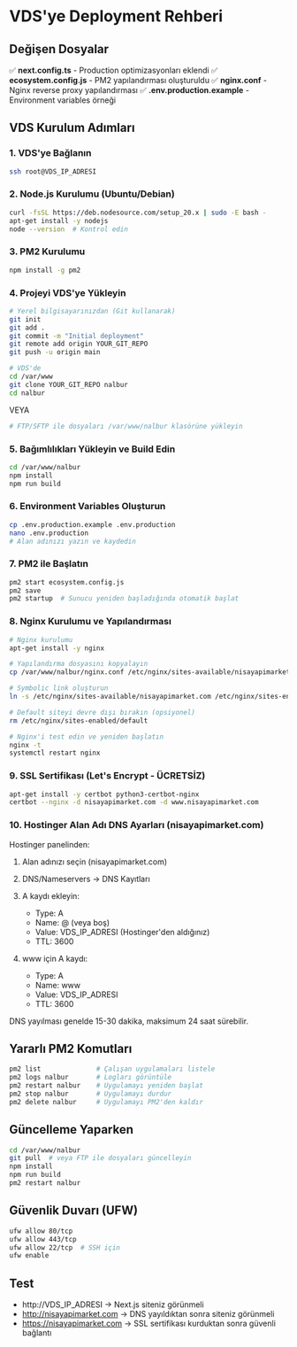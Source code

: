 # VDS'ye Deployment Rehberi

## Değişen Dosyalar
✅ **next.config.ts** - Production optimizasyonları eklendi
✅ **ecosystem.config.js** - PM2 yapılandırması oluşturuldu
✅ **nginx.conf** - Nginx reverse proxy yapılandırması
✅ **.env.production.example** - Environment variables örneği

## VDS Kurulum Adımları

### 1. VDS'ye Bağlanın
```bash
ssh root@VDS_IP_ADRESI
```

### 2. Node.js Kurulumu (Ubuntu/Debian)
```bash
curl -fsSL https://deb.nodesource.com/setup_20.x | sudo -E bash -
apt-get install -y nodejs
node --version  # Kontrol edin
```

### 3. PM2 Kurulumu
```bash
npm install -g pm2
```

### 4. Projeyi VDS'ye Yükleyin
```bash
# Yerel bilgisayarınızdan (Git kullanarak)
git init
git add .
git commit -m "Initial deployment"
git remote add origin YOUR_GIT_REPO
git push -u origin main

# VDS'de
cd /var/www
git clone YOUR_GIT_REPO nalbur
cd nalbur
```

VEYA

```bash
# FTP/SFTP ile dosyaları /var/www/nalbur klasörüne yükleyin
```

### 5. Bağımlılıkları Yükleyin ve Build Edin
```bash
cd /var/www/nalbur
npm install
npm run build
```

### 6. Environment Variables Oluşturun
```bash
cp .env.production.example .env.production
nano .env.production
# Alan adınızı yazın ve kaydedin
```

### 7. PM2 ile Başlatın
```bash
pm2 start ecosystem.config.js
pm2 save
pm2 startup  # Sunucu yeniden başladığında otomatik başlat
```

### 8. Nginx Kurulumu ve Yapılandırması
```bash
# Nginx kurulumu
apt-get install -y nginx

# Yapılandırma dosyasını kopyalayın
cp /var/www/nalbur/nginx.conf /etc/nginx/sites-available/nisayapimarket.com

# Symbolic link oluşturun
ln -s /etc/nginx/sites-available/nisayapimarket.com /etc/nginx/sites-enabled/

# Default siteyi devre dışı bırakın (opsiyonel)
rm /etc/nginx/sites-enabled/default

# Nginx'i test edin ve yeniden başlatın
nginx -t
systemctl restart nginx
```

### 9. SSL Sertifikası (Let's Encrypt - ÜCRETSİZ)
```bash
apt-get install -y certbot python3-certbot-nginx
certbot --nginx -d nisayapimarket.com -d www.nisayapimarket.com
```

### 10. Hostinger Alan Adı DNS Ayarları (nisayapimarket.com)
Hostinger panelinden:
1. Alan adınızı seçin (nisayapimarket.com)
2. DNS/Nameservers → DNS Kayıtları
3. A kaydı ekleyin:
   - Type: A
   - Name: @ (veya boş)
   - Value: VDS_IP_ADRESI (Hostinger'den aldığınız)
   - TTL: 3600

4. www için A kaydı:
   - Type: A
   - Name: www
   - Value: VDS_IP_ADRESI
   - TTL: 3600

DNS yayılması genelde 15-30 dakika, maksimum 24 saat sürebilir.

## Yararlı PM2 Komutları
```bash
pm2 list              # Çalışan uygulamaları listele
pm2 logs nalbur       # Logları görüntüle
pm2 restart nalbur    # Uygulamayı yeniden başlat
pm2 stop nalbur       # Uygulamayı durdur
pm2 delete nalbur     # Uygulamayı PM2'den kaldır
```

## Güncelleme Yaparken
```bash
cd /var/www/nalbur
git pull  # veya FTP ile dosyaları güncelleyin
npm install
npm run build
pm2 restart nalbur
```

## Güvenlik Duvarı (UFW)
```bash
ufw allow 80/tcp
ufw allow 443/tcp
ufw allow 22/tcp  # SSH için
ufw enable
```

## Test
- http://VDS_IP_ADRESI → Next.js siteniz görünmeli
- http://nisayapimarket.com → DNS yayıldıktan sonra siteniz görünmeli
- https://nisayapimarket.com → SSL sertifikası kurduktan sonra güvenli bağlantı
